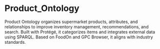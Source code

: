 # Product_Ontology
Product Ontology organizes supermarket products, attributes, and relationships to improve inventory management, recommendations, and search. Built with Protégé, it categorizes items and integrates external data using SPARQL. Based on FoodOn and GPC Browser, it aligns with industry standards.
